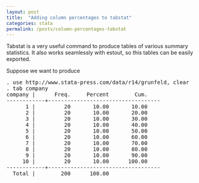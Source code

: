 ```yaml
---
layout: post
title:  "Adding column percentages to tabstat"
categories: stata
permalink: /posts/column-percentages-tabstat
---
```


Tabstat is a very useful command to produce tables of various summary statistics. It also works seamlessly with estout, so this tables can be easily exported.

Suppose we want to produce

<pre class="sh_stata">
. use http://www.stata-press.com/data/r14/grunfeld, clear
. tab company
company |      Freq.     Percent        Cum.
------------+-----------------------------------
      1 |         20       10.00       10.00
      2 |         20       10.00       20.00
      3 |         20       10.00       30.00
      4 |         20       10.00       40.00
      5 |         20       10.00       50.00
      6 |         20       10.00       60.00
      7 |         20       10.00       70.00
      8 |         20       10.00       80.00
      9 |         20       10.00       90.00
     10 |         20       10.00      100.00
------------+-----------------------------------
  Total |        200      100.00
</pre>
